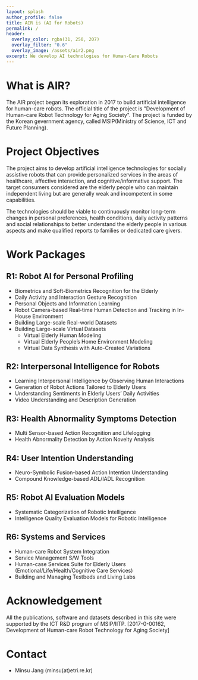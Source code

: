 ```yaml
---
layout: splash
author_profile: false
title: AIR is (AI for Robots)
permalink: /
header:
  overlay_color: rgba(31, 250, 207)
  overlay_filter: "0.6"
  overlay_image: /assets/air2.png
excerpt: We develop AI technologies for Human-Care Robots
---
```


# What is AIR?
The AIR project began its exploration in 2017
to build artificial intelligence for human-care robots.
The official title of the project is 
"Development of Human-care Robot Technology for Aging Society".
The project is funded by the Korean gevernment agency,
called MSIP(Ministry of Science, ICT and Future Planning).

# Project Objectives
The project aims to develop artificial intelligence technologies
for socially assistive robots that can provide personalized services 
in the areas of healthcare, affective interaction, 
and cognitive/informative support. 
The target consumers considered are the elderly people who can maintain 
independent living but are generally weak and incompetent 
in some capabilities.

The technologies should be viable to continuously monitor 
long-term changes in personal preferences, health conditions, 
daily activity patterns and social relationships to better 
understand the elderly people in various aspects and make 
qualified reports to families or dedicated care givers.

# Work Packages

## R1: Robot AI for Personal Profiling
* Biometrics and Soft-Biometrics Recognition for the Elderly
* Daily Activity and Interaction Gesture Recognition
* Personal Objects and Information Learning
* Robot Camera-based Real-time Human Detection and Tracking in In-House Environment
* Building Large-scale Real-world Datasets
* Building Large-scale Virtual Datasets
  * Virtual Elderly Human Modeling
  * Virtual Elderly People’s Home Environment Modeling
  * Virtual Data Synthesis with Auto-Created Variations

## R2: Interpersonal Intelligence for Robots
* Learning Interpersonal Intelligence by Observing Human Interactions
* Generation of Robot Actions Tailored to Elderly Users
* Understanding Sentiments in Elderly Users’ Daily Activities
* Video Understanding and Description Generation

## R3: Health Abnormality Symptoms Detection
* Multi Sensor-based Action Recognition and Lifelogging
* Health Abnormality Detection by Action Novelty Analysis

## R4: User Intention Understanding
* Neuro-Symbolic Fusion-based Action Intention Understanding
* Compound Knowledge-based ADL/IADL Recognition

## R5: Robot AI Evaluation Models
* Systematic Categorization of Robotic Intelligence
* Intelligence Quality Evaluation Models for Robotic Intelligence

## R6: Systems and Services
* Human-care Robot System Integration
* Service Management S/W Tools
* Human-case Services Suite for Elderly Users (Emotional/Life/Health/Cognitive Care Services)
* Building and Managing Testbeds and Living Labs

# Acknowledgement
All the publications, software and datasets described in this site were supported by the ICT R&D program of MSIP/IITP. [2017-0-00162, Development of Human-care Robot Technology for Aging Society]

# Contact
* Minsu Jang (minsu(at)etri.re.kr)
